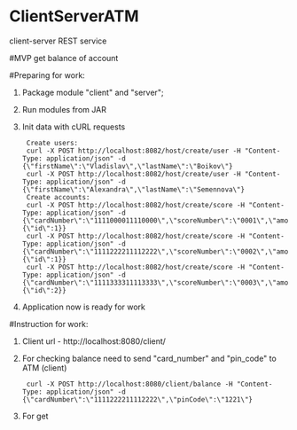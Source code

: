 # ClientServerATM
client-server REST service

#MVP
get balance of account

#Preparing for work:
1. Package module "client" and "server";
2. Run modules from JAR
3. Init data with cURL requests

        Create users:
        curl -X POST http://localhost:8082/host/create/user -H "Content-Type: application/json" -d {\"firstName\":\"Vladislav\",\"lastName\":\"Boikov\"}
        curl -X POST http://localhost:8082/host/create/user -H "Content-Type: application/json" -d {\"firstName\":\"Alexandra\",\"lastName\":\"Semennova\"}
        Create accounts:
        curl -X POST http://localhost:8082/host/create/score -H "Content-Type: application/json" -d {\"cardNumber\":\"1111000011110000\",\"scoreNumber\":\"0001\",\"amount\":\"1090.50\",\"pinCode\":\"1001\",\"user\":{\"id\":1}}
        curl -X POST http://localhost:8082/host/create/score -H "Content-Type: application/json" -d {\"cardNumber\":\"1111222211112222\",\"scoreNumber\":\"0002\",\"amount\":\"390.50\",\"pinCode\":\"1221\",\"user\":{\"id\":1}}
        curl -X POST http://localhost:8082/host/create/score -H "Content-Type: application/json" -d {\"cardNumber\":\"1111333311113333\",\"scoreNumber\":\"0003\",\"amount\":\"4444.50\",\"pinCode\":\"1221\",\"user\":{\"id\":2}}
4. Application now is ready for work

#Instruction for work:
1. Client url - http://localhost:8080/client/
2. For checking balance need to send "card_number" and "pin_code" 
to ATM (client)

        curl -X POST http://localhost:8080/client/balance -H "Content-Type: application/json" -d {\"cardNumber\":\"1111222211112222\",\"pinCode\":\"1221\"}

3. For get 

